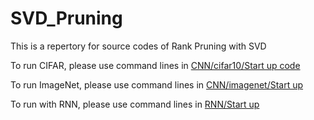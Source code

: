 # SVD_Pruning
This is a repertory for source codes of Rank Pruning with SVD



To run CIFAR, please use command lines in [CNN/cifar10/Start up code](https://github.com/yanghr/SVD_Pruning/blob/master/CNN/cifar10/Start%20up%20code.md)

To run ImageNet, please use command lines in [CNN/imagenet/Start up](https://github.com/yanghr/SVD_Pruning/blob/master/CNN/imagenet/start_up.txt)

To run with RNN, please use command lines in [RNN/Start up](https://github.com/yanghr/SVD_Pruning/blob/master/RNN/world-language-model/start_up.txt)
